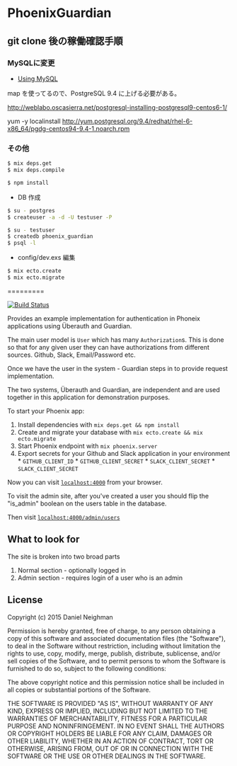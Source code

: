 # PhoenixGuardian

## git clone 後の稼働確認手順

### MySQLに変更
- [Using MySQL](http://www.phoenixframework.org/docs/using-mysql)

map を使ってるので、PostgreSQL 9.4 に上げる必要がある。

http://weblabo.oscasierra.net/postgresql-installing-postgresql9-centos6-1/

yum -y localinstall http://yum.postgresql.org/9.4/redhat/rhel-6-x86_64/pgdg-centos94-9.4-1.noarch.rpm


### その他

```bash
$ mix deps.get
$ mix deps.compile

$ npm install
```

- DB 作成

```bash
$ su - postgres
$ createuser -a -d -U testuser -P

$ su - testuser
$ createdb phoenix_guardian
$ psql -l
```

- config/dev.exs 編集

```bash
$ mix ecto.create
$ mix ecto.migrate
```






=========


[![Build Status](https://travis-ci.org/hassox/phoenix_guardian.svg?branch=ueberauth-guardian)](https://travis-ci.org/hassox/phoenix_guardian)

Provides an example implementation for authentication in Phoneix applications
using Überauth and Guardian.

The main user model is `User` which has many `Authorization`s. This is done so
that for any given user they can have authorizations from different sources.
Github, Slack, Email/Password etc.

Once we have the user in the system - Guardian steps in to provide request
implementation.

The two systems, Überauth and Guardian, are independent and are used together in
this application for demonstration purposes.

To start your Phoenix app:

  1. Install dependencies with `mix deps.get && npm install`
  2. Create and migrate your database with `mix ecto.create && mix ecto.migrate`
  3. Start Phoenix endpoint with `mix phoenix.server`
  4. Export secrets for your Github and Slack application in your environment
    * ```GITHUB_CLIENT_ID```
    * ```GITHUB_CLIENT_SECRET```
    * ```SLACK_CLIENT_SECRET```
    * ```SLACK_CLIENT_SECRET```

Now you can visit [`localhost:4000`](http://localhost:4000) from your browser.

To visit the admin site, after you've created a user you should flip the
"is_admin" boolean on the users table in the database.

Then visit [`localhost:4000/admin/users`](http://localhost:4000/admin/users)

## What to look for

The site is broken into two broad parts

1. Normal section - optionally logged in
2. Admin section - requires login of a user who is an admin

## License

Copyright (c) 2015 Daniel Neighman

Permission is hereby granted, free of charge, to any person obtaining
a copy of this software and associated documentation files (the
"Software"), to deal in the Software without restriction, including
without limitation the rights to use, copy, modify, merge, publish,
distribute, sublicense, and/or sell copies of the Software, and to
permit persons to whom the Software is furnished to do so, subject to
the following conditions:

The above copyright notice and this permission notice shall be
included in all copies or substantial portions of the Software.

THE SOFTWARE IS PROVIDED "AS IS", WITHOUT WARRANTY OF ANY KIND,
EXPRESS OR IMPLIED, INCLUDING BUT NOT LIMITED TO THE WARRANTIES OF
MERCHANTABILITY, FITNESS FOR A PARTICULAR PURPOSE AND
NONINFRINGEMENT. IN NO EVENT SHALL THE AUTHORS OR COPYRIGHT HOLDERS BE
LIABLE FOR ANY CLAIM, DAMAGES OR OTHER LIABILITY, WHETHER IN AN ACTION
OF CONTRACT, TORT OR OTHERWISE, ARISING FROM, OUT OF OR IN CONNECTION
WITH THE SOFTWARE OR THE USE OR OTHER DEALINGS IN THE SOFTWARE.
